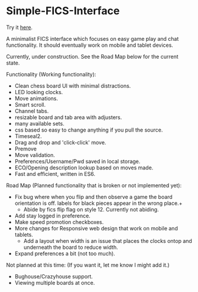 # Simple-FICS-Interface
Try it <a href="https://cday-with-ai.github.io/Simple-FICS-Interface/" target="_blank">here</a>.

A minimalist FICS interface which focuses on easy game play and chat functionality. It should eventually work on mobile and tablet devices.

Currently, under construction. See the Road Map below for the current state.

Functionality (Working functionality):
- Clean chess board UI with minimal distractions.
- LED looking clocks.
- Move animations.
- Smart scroll.
- Channel tabs.
- resizable board and tab area with adjusters.
- many available sets.
- css based so easy to change anything if you pull the source.
- Timeseal2.
- Drag and drop and 'click-click' move.
- Premove
- Move validation.
- Preferences/Username/Pwd saved in local storage.
- ECO/Opening description lookup based on moves made.
- Fast and efficient, written in ES6.

Road Map (Planned functionality that is broken or not implemented yet):
- Fix bug where when you flip and then observe a game the board orientation is off. labels for black pieces appear in the wrong place.+
  - Abide by fics flip flag on style 12. Currently not abiding.
- Add stay logged in preference.
- Make speed promotion checkboxes.
- More changes for Responsive web design that work on mobile and tablets.
  - Add a layout when width is an issue that places the clocks ontop and underneath the board to reduce width.
- Expand preferences a bit (not too much).


Not planned at this time: (If you want it, let me know I might add it.)
- Bughouse/Crazyhouse support.
- Viewing multiple boards at once.